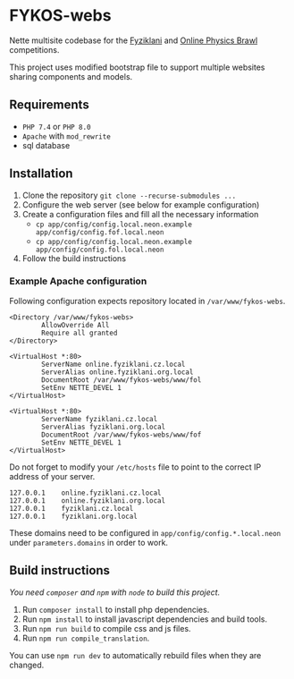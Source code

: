 # FYKOS-webs


Nette multisite codebase for the [Fyziklani](https://fyziklani.cz) and [Online Physics Brawl](https://online.fyziklani.cz) competitions.

This project uses modified bootstrap file to support multiple websites sharing components and models.

## Requirements
 - `PHP 7.4` or `PHP 8.0`
 - `Apache` with `mod_rewrite`
 - sql database

## Installation

1. Clone the repository `git clone --recurse-submodules ...`
2. Configure the web server (see below for example configuration)
3. Create a configuration files and fill all the necessary information
   - `cp app/config/config.local.neon.example app/config/config.fof.local.neon`
   - `cp app/config/config.local.neon.example app/config/config.fol.local.neon`
4. Follow the build instructions

### Example Apache configuration
Following configuration expects repository located in `/var/www/fykos-webs`.
```apacheconf
<Directory /var/www/fykos-webs>
        AllowOverride All
        Require all granted
</Directory>

<VirtualHost *:80>
        ServerName online.fyziklani.cz.local
        ServerAlias online.fyziklani.org.local
        DocumentRoot /var/www/fykos-webs/www/fol
        SetEnv NETTE_DEVEL 1
</VirtualHost>

<VirtualHost *:80>
        ServerName fyziklani.cz.local
        ServerAlias fyziklani.org.local
        DocumentRoot /var/www/fykos-webs/www/fof
        SetEnv NETTE_DEVEL 1
</VirtualHost>
```

Do not forget to modify your `/etc/hosts` file to point to the correct IP address of your server.
```etc/hosts
127.0.0.1    online.fyziklani.cz.local
127.0.0.1    online.fyziklani.org.local
127.0.0.1    fyziklani.cz.local
127.0.0.1    fyziklani.org.local
```

These domains need to be configured in `app/config/config.*.local.neon` under `parameters.domains` in order to work.

## Build instructions

*You need `composer` and `npm` with `node` to build this project.*

1. Run `composer install` to install php dependencies.
2. Run `npm install` to install javascript dependencies and build tools.
3. Run `npm run build` to compile css and js files.
4. Run `npm run compile_translation`.

You can use `npm run dev` to automatically rebuild files when they are changed.
